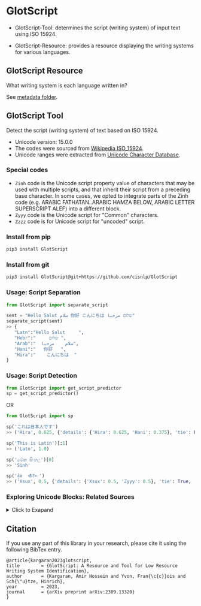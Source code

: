 # GlotScript

- GlotScript-Tool: determines the script (writing system) of input text using ISO 15924. 

- GlotScript-Resource: provides a resource displaying the writing systems for various languages. 


## GlotScript Resource

What writing system is each language written in?

See [metadata folder](./metadata/).

## GlotScript Tool

Detect the script (writing system) of text based on ISO 15924.
- Unicode version: 15.0.0
- The codes were sourced from [Wikipedia ISO_15924](https://en.wikipedia.org/wiki/ISO_15924).
- Unicode ranges were extracted from [Unicode Character Database](https://www.unicode.org/Public/15.0.0/ucd/Scripts.txt).

### Special codes
- `Zinh` code is the Unicode script property value of characters that may be used with multiple scripts, and that inherit their script from a preceding base character. In some cases, we opted to integrate parts of the Zinh code (e.g. ARABIC FATHATAN..ARABIC HAMZA BELOW, ARABIC LETTER SUPERSCRIPT ALEF) into a different block.
- `Zyyy` code is the Unicode script for "Common" characters.
- `Zzzz` code is for Unicode script for "uncoded" script.

### Install from pip
```bash
pip3 install GlotScript
```

### Install from git
```bash
pip3 install GlotScript@git+https://github.com/cisnlp/GlotScript
```

### Usage: Script Separation 

```python
from GlotScript import separate_script
```

```python
sent = "Hello Salut سلام 你好 こんにちは שלום مرحبا"
separate_script(sent)
>> {
   "Latn":"Hello Salut     ",
   "Hebr":"     שלום ",
   "Arab":"  سلام    مرحبا",
   "Hani":"   你好   ",
   "Hira":"    こんにちは  "
}
```

### Usage: Script Detection

```python
from GlotScript import get_script_predictor
sp = get_script_predictor()
```

OR

```python
from GlotScript import sp
```

```python
sp('これは日本人です')
>> ('Hira', 0.625, {'details': {'Hira': 0.625, 'Hani': 0.375}, 'tie': False, 'interval': 0.25})
```

```python
sp('This is Latin')[:1]
>> ('Latn', 1.0)
```

```python
sp('මේක සිංහල')[0]
>> 'Sinh'
```

```python
sp('𝄞𝄫  𒊕𒀸')
>> ('Xsux', 0.5, {'details': {'Xsux': 0.5, 'Zyyy': 0.5}, 'tie': True, 'interval': 0.0})
```

### Exploring Unicode Blocks: Related Sources
<details>
<summary>Click to Exapand</summary>

- [List of Unicode characters - Wikipedia](https://en.wikipedia.org/wiki/List_of_Unicode_characters)
- [Lightweight Plain-Text Editor for macOS - CotEditor](https://github.com/coteditor/CotEditor/blob/main/CotEditor/Sources/Unicode.UTF32.CodeUnit%2BBlockName.swift)
- [The Cygwin Terminal – terminal emulator for Cygwin, MSYS, and WSL - mintty](https://github.com/mintty/mintty/blob/master/src/scripts.t)
- [ISO_15924 Wikipedia](https://en.wikipedia.org/wiki/ISO_15924)
- [Unicode Character Database (Blocks) - Unicode](http://www.unicode.org/Public/4.1.0/ucd/Blocks.txt)
- [Unicode Character Database (Scripts) - Unicode](https://www.unicode.org/Public/15.0.0/ucd/Scripts.txt)
- [A free, web-based font editor, focusing on font design hobbyists. - Glyphr-Studio-1 ](https://github.com/glyphr-studio/Glyphr-Studio-1/blob/master/dev/js/lib_unicode_blocks.js)
- [Kotlin - JetBrains](https://github.com/JetBrains/kotlin/blob/master/libraries/stdlib/native-wasm/src/kotlin/text/regex/AbstractCharClass.kt)
- [UNIX-like reverse engineering framework and command-line toolset - radare2](https://github.com/radareorg/radare2/blob/master/libr/util/utf8.c)
- [FreeOrion Game](https://github.com/freeorion/freeorion/blob/master/GG/src/UnicodeCharsets.cpp)
- [DOMinator - Firefox](https://github.com/wisec/DOMinator/blob/master/gfx/thebes/gfxFontUtils.cpp)
- [SHSans-derived CJK font family - glow-sans](https://github.com/welai/glow-sans/blob/master/src/utils/code-range.js)
- [Unicode Subset Bitfields - Microsoft](https://learn.microsoft.com/en-us/windows/win32/intl/unicode-subset-bitfields)
- [Stops - FAIR NLLB FB](https://github.com/facebookresearch/stopes/blob/main/stopes/pipelines/monolingual/utils/predict_script.py)
- [Gradient Boosting on Decision Trees - catboost](https://github.com/catboost/catboost/blob/master/contrib/python/fonttools/fontTools/unicodedata/Blocks.py)
- [Blender](https://github.com/blender/blender/blob/main/source/blender/blenfont/intern/blf_glyph.cc)
- [Unicode Wikipedia](https://en.wikipedia.org/wiki/Unicode_block)

</details>

## Citation
If you use any part of this library in your research, please cite it using the following BibTex entry. 

```
@article{kargaran2023glotscript,
title        = {GlotScript: A Resource and Tool for Low Resource Writing System Identification},
author       = {Kargaran, Amir Hossein and Yvon, Fran{\c{c}}ois and Sch{\"u}tze, Hinrich},
year         = 2023,
journal      = {arXiv preprint arXiv:2309.13320}
}
```
